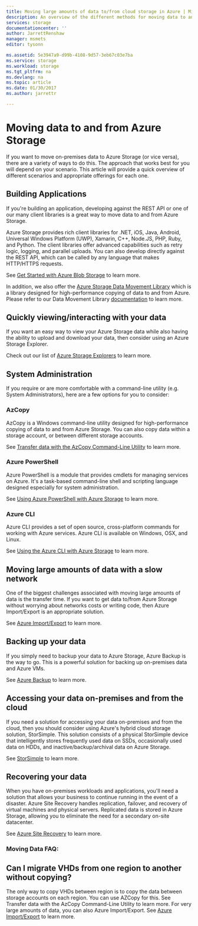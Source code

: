 ```yaml
---
title: Moving large amounts of data to/from cloud storage in Azure | Microsoft Docs
description: An overview of the different methods for moving data to and from Azure Storage.
services: storage
documentationcenter: ''
author: JarrettRenshaw
manager: msmets
editor: tysonn

ms.assetid: 5e3947a9-d99b-4108-9d57-3eb67c03e7ba
ms.service: storage
ms.workload: storage
ms.tgt_pltfrm: na
ms.devlang: na
ms.topic: article
ms.date: 01/30/2017
ms.author: jarrettr

---
```

# Moving data to and from Azure Storage
If you want to move on-premises data to Azure Storage (or vice versa), there are a variety of ways to do this. The approach that works best for you will depend on your scenario. This article will provide a quick overview of different scenarios and appropriate offerings for each one.

## Building Applications
If you're building an application, developing against the REST API or one of our many client libraries is a great way to move data to and from Azure Storage.

Azure Storage provides rich client libraries for .NET, iOS, Java, Android, Universal Windows Platform (UWP), Xamarin, C++, Node.JS, PHP, Ruby, and Python. The client libraries offer advanced capabilities such as retry logic, logging, and parallel uploads. You can also develop directly against the REST API, which can be called by any language that makes HTTP/HTTPS requests.

See [Get Started with Azure Blob Storage](../blobs/storage-dotnet-how-to-use-blobs.md) to learn more.

In addition, we also offer the [Azure Storage Data Movement Library](https://www.nuget.org/packages/Microsoft.Azure.Storage.DataMovement) which is a library designed for high-performance copying of data to and from Azure. Please refer to our Data Movement Library [documentation](https://github.com/Azure/azure-storage-net-data-movement) to learn more. 

## Quickly viewing/interacting with your data
If you want an easy way to view your Azure Storage data while also having the ability to upload and download your data, then consider using an Azure Storage Explorer.

Check out our list of [Azure Storage Explorers](../storage-explorers.md) to learn more.

## System Administration
If you require or are more comfortable with a command-line utility (e.g. System Administrators), here are a few options for you to consider:

### AzCopy
AzCopy is a Windows command-line utility designed for high-performance copying of data to and from Azure Storage. You can also copy data within a storage account, or between different storage accounts.

See [Transfer data with the AzCopy Command-Line Utility](storage-use-azcopy.md) to learn more.

### Azure PowerShell
Azure PowerShell is a module that provides cmdlets for managing services on Azure. It's a task-based command-line shell and scripting language designed especially for system administration.

See [Using Azure PowerShell with Azure Storage](storage-powershell-guide-full.md) to learn more.

### Azure CLI
Azure CLI provides a set of open source, cross-platform commands for working with Azure services. Azure CLI is available on Windows, OSX, and Linux.

See [Using the Azure CLI with Azure Storage](../storage-azure-cli.md) to learn more.

## Moving large amounts of data with a slow network
One of the biggest challenges associated with moving large amounts of data is the transfer time. If you want to get data to/from Azure Storage without worrying about networks costs or writing code, then Azure Import/Export is an appropriate solution.

See [Azure Import/Export](../storage-import-export-service.md) to learn more.

## Backing up your data
If you simply need to backup your data to Azure Storage, Azure Backup is the way to go. This is a powerful solution for backing up on-premises data and Azure VMs.

See [Azure Backup](../../backup/backup-introduction-to-azure-backup.md) to learn more.

## Accessing your data on-premises and from the cloud
If you need a solution for accessing your data on-premises and from the cloud, then you should consider using Azure's hybrid cloud storage solution, StorSimple. This solution consists of a physical StorSimple device that intelligently stores frequently used data on SSDs, occasionally used data on HDDs, and inactive/backup/archival data on Azure Storage.

See [StorSimple](../../storsimple/storsimple-overview.md) to learn more.

## Recovering your data
When you have on-premises workloads and applications, you'll need a solution that allows your business to continue running in the event of a disaster. Azure Site Recovery handles replication, failover, and recovery of virtual machines and physical servers. Replicated data is stored in Azure Storage, allowing you to eliminate the need for a secondary on-site datacenter.

See [Azure Site Recovery](../../site-recovery/site-recovery-overview.md) to learn more.
### Moving Data FAQ:
## Can I migrate VHDs from one region to another without copying?
The only way to copy VHDs between region is to copy the data between storage accounts on each region. You can use AZCopy for this. See Transfer data with the AzCopy Command-Line Utility to learn more. For very large amounts of data, you can also Azure Import/Export. See [Azure Import/Export](https://docs.microsoft.com/en-us/azure/storage/storage-import-export-service) to learn more.
